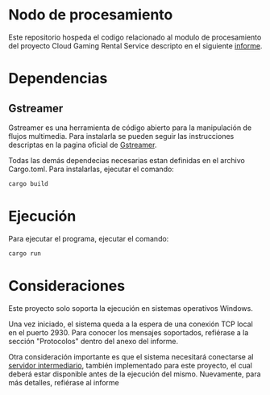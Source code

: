 # Nodo de procesamiento

Este repositorio hospeda el codigo relacionado al modulo de procesamiento del proyecto Cloud Gaming Rental Service descripto en el siguiente [informe](https://docs.google.com/document/d/1Tr2zDrDpN2i8lYJDqmhYYlrNpdic8qFr8d-Lg0Pwezk/edit).

# Dependencias

## Gstreamer

Gstreamer es una herramienta de código abierto para la manipulación de flujos multimedia. Para instalarla se pueden seguir las instrucciones descriptas en la pagina oficial de [Gstreamer](https://gstreamer.freedesktop.org/documentation/installing/on-windows.html?gi-language=c).

Todas las demás dependecias necesarias estan definidas en el archivo Cargo.toml. Para instalarlas, ejecutar el comando:

```bash
cargo build
```

# Ejecución

Para ejecutar el programa, ejecutar el comando:

```bash
cargo run
```

# Consideraciones

Este proyecto solo soporta la ejecución en sistemas operativos Windows.

Una vez iniciado, el sistema queda a la espera de una conexión TCP local en el puerto 2930. Para conocer los mensajes soportados, refiérase a la sección "Protocolos" dentro del anexo del informe.

Otra consideración importante es que el sistema necesitará conectarse al [servidor intermediario]((https://github.com/Tpp-Cloud-Gaming/server)), también implementado para este proyecto, el cual deberá estar disponible antes de la ejecución del mismo. Nuevamente, para más detalles, refiérase al informe
